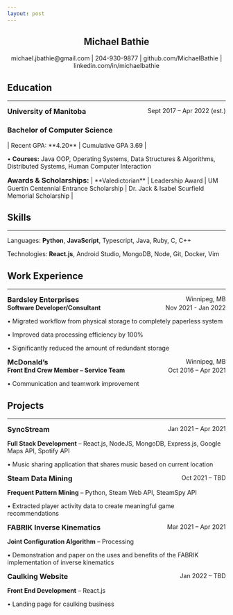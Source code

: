 ```yaml
---
layout: post
---
```


## <center>Michael Bathie </center>

<center>michael.jbathie@gmail.com | 204-930-9877 | github.com/MichaelBathie | linkedin.com/in/michaelbathie</center>

## Education

<hr />

<h3 style="display: inline;">University of Manitoba</h3>
<div style="float: right;">Sept 2017 – Apr 2022 (est.)</div>

<h3>Bachelor of Computer Science</h3> 
| Recent GPA: **4.20** | Cumulative GPA 3.69 |

• **Courses:** Java OOP, Operating Systems, Data Structures & Algorithms, Distributed Systems, Human Computer Interaction

<h3 style="display: inline;">Awards & Scholarships:</h3> | **Valedictorian** | Leadership Award | UM Guertin Centennial Entrance Scholarship | Dr. Jack & Isabel Scurfield Memorial Scholarship |

## Skills

<hr />

Languages: **Python**, **JavaScript**, Typescript, Java, Ruby, C, C++

Technologies: **React.js**, Android Studio, MongoDB, Node, Git, Docker, Vim

## Work Experience

<hr />

<div>
<h3 style="display: inline;">Bardsley Enterprises</h3>
<div style="float: right;">Winnipeg, MB</div>
</div>
<div style="overflow: hidden;">
<div style="float: left; font-weight: bold;">Software Developer/Consultant</div>	
<div style="display: inline; float: right;">Nov 2021 - Jan 2022</div>
</div>

• Migrated workflow from physical storage to completely paperless system

• Improved data processing efficiency by 100%

• Significantly reduced the amount of redundant storage

<div>
<h3 style="display: inline;">McDonald’s</h3>
<div style="float: right;">Winnipeg, MB</div>
</div>
<div style="overflow: hidden;">
<div style="float: left; font-weight: bold;">Front End Crew Member – Service Team</div>	
<div style="display: inline; float: right;">Oct 2016 – Apr 2021</div>
</div>

• Communication and teamwork improvement

## Projects

<hr />

<h3 style="display: inline;">SyncStream</h3>  
<div style="float: right;">Jan 2021 – Apr 2021</div>	

**Full Stack Development** – React.js, NodeJS, MongoDB, Express.js, Google Maps API, Spotify API					     

• Music sharing application that shares music based on current location

<h3 style="display: inline;">Steam Data Mining</h3>  
<div style="float: right;">Oct 2021 – TBD</div>

**Frequent Pattern Mining** – Python, Steam Web API, SteamSpy API							     

• Extracted player activity data to create meaningful game recommendations

<h3 style="display: inline;">FABRIK Inverse Kinematics</h3>  
<div style="float: right;">Mar 2021 – Apr 2021</div>

**Joint Configuration Algorithm** – Processing						     

• Demonstration and paper on the uses and benefits of the FABRIK implementation of inverse kinematics

<h3 style="display: inline;">Caulking Website</h3>	
<div style="float: right;">Jan 2022 – TBD</div>	

**Front End Development** – React.js			     

• Landing page for caulking business 

